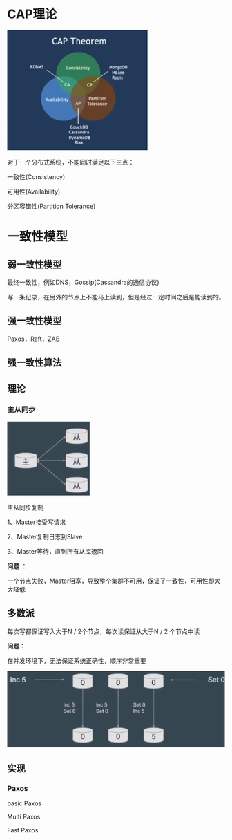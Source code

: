 # CAP理论

![image-20200331112118728](assets/image-20200331112118728.png)  

对于一个分布式系统，不能同时满足以下三点：  

一致性(Consistency)  

可用性(Availability)  

分区容错性(Partition Tolerance)

# 一致性模型

## 弱一致性模型

最终一致性，例如DNS，Gossip(Cassandra的通信协议)  

写一条记录，在另外的节点上不能马上读到，但是经过一定时间之后是能读到的。

## 强一致性模型

Paxos，Raft，ZAB

## 强一致性算法

## 理论

### 主从同步

![image-20200331115045255](assets/image-20200331115045255.png)  

主从同步复制  

1、Master接受写请求  

2、Master复制日志到Slave  

3、Master等待，直到所有从库返回  

**问题** ：

一个节点失败，Master阻塞，导致整个集群不可用，保证了一致性，可用性却大大降低  

## 多数派

每次写都保证写入大于N / 2个节点，每次读保证从大于N / 2 个节点中读  

**问题**：  

 在并发环境下，无法保证系统正确性，顺序非常重要  

![image-20200331115234471](assets/image-20200331115234471.png)  

## 实现

### Paxos

basic Paxos

Multi Paxos

Fast Paxos